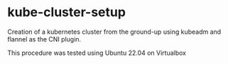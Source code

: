 # kube-cluster-setup

Creation of a kubernetes cluster from the ground-up using kubeadm and flannel as the CNI plugin.

This procedure was tested using Ubuntu 22.04 on Virtualbox

